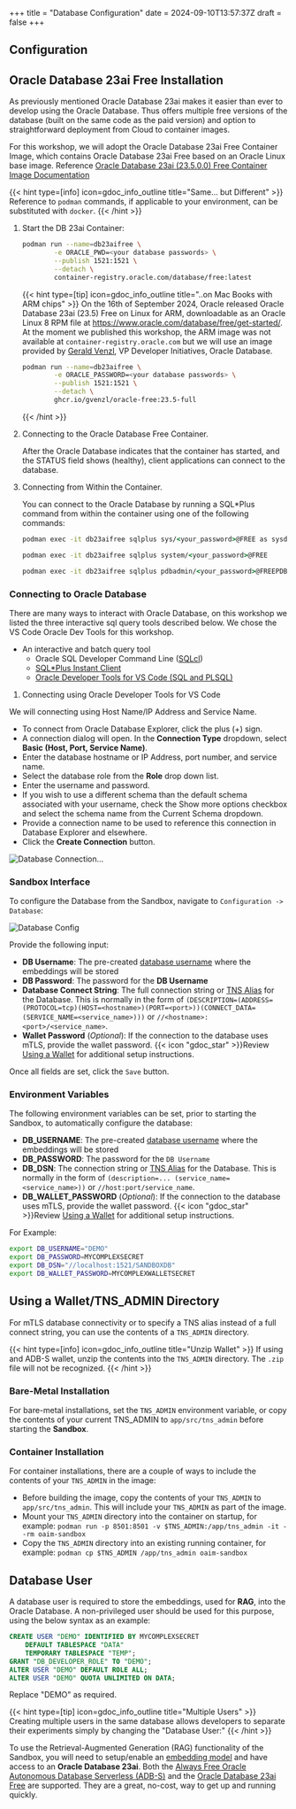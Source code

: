 +++
title = "Database Configuration"
date = 2024-09-10T13:57:37Z
draft = false
+++

<!--
Copyright (c) 2023, 2024, Oracle and/or its affiliates.
Licensed under the Universal Permissive License v1.0 as shown at http://oss.oracle.com/licenses/upl.
-->

## Configuration

## Oracle Database 23ai Free Installation

As previously mentioned Oracle Database 23ai makes it easier than ever to develop using the Oracle Database. Thus offers multiple free versions of the database (built on the same code as the paid version) and option to straightforward deployment from Cloud to container images.

For this workshop, we will adopt the Oracle Database 23ai Free Container Image, which contains Oracle Database 23ai Free based on an Oracle Linux base image. Reference [Oracle Database 23ai (23.5.0.0) Free Container Image Documentation](https://container-registry.oracle.com/ords/f?p=113:4:5759255742203:::4:P4_REPOSITORY,AI_REPOSITORY,AI_REPOSITORY_NAME,P4_REPOSITORY_NAME,P4_EULA_ID,P4_BUSINESS_AREA_ID:1863,1863,Oracle%20Database%20Free,Oracle%20Database%20Free,1,0&cs=3c0O79B2sQoXhCvaAnkRgscp8Nv7PCQ4N-o99ahlTo902ul1cu4r0G9oyyF-yeQutEmuSoJaEphjVdmKrOCLnVA)

{{< hint type=[info] icon=gdoc_info_outline title="Same... but Different" >}}
Reference to `podman` commands, if applicable to your environment, can be substituted with `docker`.
{{< /hint >}}

1. Start the DB 23ai Container:

   ```bash
   podman run --name=db23aifree \
           -e ORACLE_PWD=<your database passwords> \
           --publish 1521:1521 \
           --detach \
           container-registry.oracle.com/database/free:latest
   ```

   {{< hint type=[tip] icon=gdoc_info_outline title="..on Mac Books with ARM chips" >}}
   On the 16th of September 2024, Oracle released Oracle Database 23ai (23.5) Free on Linux for ARM, downloadable as an Oracle Linux 8 RPM file at <https://www.oracle.com/database/free/get-started/>. At the moment we published this workshop, the ARM image was not available at `container-registry.oracle.com` but we will use an image provided by [Gerald Venzl](https://www.linkedin.com/in/geraldvenzl/), VP Developer Initiatives, Oracle Database.

   ```bash
   podman run --name=db23aifree \
           -e ORACLE_PASSWORD=<your database passwords> \
           --publish 1521:1521 \
           --detach \
           ghcr.io/gvenzl/oracle-free:23.5-full
   ```

   {{< /hint >}}

2. Connecting to the Oracle Database Free Container.

   After the Oracle Database indicates that the container has started, and the STATUS field shows (healthy), client applications can connect to the database.

3. Connecting from Within the Container.

   You can connect to the Oracle Database by running a SQL*Plus command from within the container using one of the following commands:

   ```cmd
   podman exec -it db23aifree sqlplus sys/<your_password>@FREE as sysdba

   podman exec -it db23aifree sqlplus system/<your_password>@FREE

   podman exec -it db23aifree sqlplus pdbadmin/<your_password>@FREEPDB1
   ```

### Connecting to Oracle Database

There are many ways to interact with Oracle Database, on this workshop we listed the three interactive sql query tools described below. We chose the VS Code Oracle Dev Tools for this workshop.

- An interactive and batch query tool
  - Oracle SQL Developer Command Line ([SQLcl](https://docs.oracle.com/en/database/oracle/sql-developer-command-line/24.2/index.html))
  - [SQL*Plus Instant Client](https://docs.oracle.com/en/database/oracle/oracle-database/23/sqpug/SQL-Plus-quick-start.html#GUID-DCF33419-3BE4-4FC7-824E-D0CA0C0951D9)
  - [Oracle Developer Tools for VS Code (SQL and PLSQL)](https://docs.oracle.com/en/database/oracle/developer-tools-for-vscode/getting-started/gettingstarted.html)

1. Connecting using Oracle Developer Tools for VS Code

We will connecting using Host Name/IP Address and Service Name.

- To connect from Oracle Database Explorer, click the plus (+) sign.
- A connection dialog will open. In the **Connection Type** dropdown, select **Basic (Host, Port, Service Name)**.
- Enter the database hostname or IP Address, port number, and service name.
- Select the database role from the **Role** drop down list.
- Enter the username and password.
- If you wish to use a different schema than the default schema associated with your username, check the Show more options checkbox and select the schema name from the Current Schema dropdown.
- Provide a connection name to be used to reference this connection in Database Explorer and elsewhere.
- Click the **Create Connection** button.

![Database Connection... ](../images/vscode-oracledb-connection.png)

### Sandbox Interface

To configure the Database from the Sandbox, navigate to `Configuration -> Database`:

![Database Config](../images/db_config.png)

Provide the following input:

- **DB Username**: The pre-created [database username](#database-user) where the embeddings will be stored
- **DB Password**: The password for the **DB Username**
- **Database Connect String**: The full connection string or [TNS Alias](#using-a-wallettns_admin-directory) for the Database. This is normally in the form of `(DESCRIPTION=(ADDRESS=(PROTOCOL=tcp)(HOST=<hostname>)(PORT=<port>))(CONNECT_DATA=(SERVICE_NAME=<service_name>)))` or `//<hostname>:<port>/<service_name>`.
- **Wallet Password** (_Optional_): If the connection to the database uses mTLS, provide the wallet password. {{< icon "gdoc_star" >}}Review [Using a Wallet](#using-a-wallettns_admin-directory) for additional setup instructions.

Once all fields are set, click the `Save` button.

### Environment Variables

The following environment variables can be set, prior to starting the Sandbox, to automatically configure the database:

- **DB_USERNAME**: The pre-created [database username](#database-user) where the embeddings will be stored
- **DB_PASSWORD**: The password for the `DB Username`
- **DB_DSN**: The connection string or [TNS Alias](#using-a-wallettns_admin-directory) for the Database. This is normally in the form of `(description=... (service_name=<service_name>))` or `//host:port/service_name`.
- **DB_WALLET_PASSWORD** (_Optional_): If the connection to the database uses mTLS, provide the wallet password. {{< icon "gdoc_star" >}}Review [Using a Wallet](#using-a-wallettns_admin-directory) for additional setup instructions.

For Example:

```bash
export DB_USERNAME="DEMO"
export DB_PASSWORD=MYCOMPLEXSECRET
export DB_DSN="//localhost:1521/SANDBOXDB"
export DB_WALLET_PASSWORD=MYCOMPLEXWALLETSECRET
```

## Using a Wallet/TNS_ADMIN Directory

For mTLS database connectivity or to specify a TNS alias instead of a full connect string, you can use the contents of a `TNS_ADMIN` directory.

{{< hint type=[info] icon=gdoc_info_outline title="Unzip Wallet" >}}
If using and ADB-S wallet, unzip the contents into the `TNS_ADMIN` directory. The `.zip` file will not be recognized.
{{< /hint >}}

### Bare-Metal Installation

For bare-metal installations, set the `TNS_ADMIN` environment variable, or copy the contents of your current TNS_ADMIN to `app/src/tns_admin` before starting the **Sandbox**.

### Container Installation

For container installations, there are a couple of ways to include the contents of your `TNS_ADMIN` in the image:

- Before building the image, copy the contents of your `TNS_ADMIN` to `app/src/tns_admin`. This will include your `TNS_ADMIN` as part of the image.
- Mount your `TNS_ADMIN` directory into the container on startup, for example: `podman run -p 8501:8501 -v $TNS_ADMIN:/app/tns_admin -it --rm oaim-sandbox`
- Copy the `TNS_ADMIN` directory into an existing running container, for example: `podman cp $TNS_ADMIN /app/tns_admin oaim-sandbox`

## Database User

A database user is required to store the embeddings, used for **RAG**, into the Oracle Database. A non-privileged user should be used for this purpose, using the below syntax as an example:

```sql
CREATE USER "DEMO" IDENTIFIED BY MYCOMPLEXSECRET
    DEFAULT TABLESPACE "DATA"
    TEMPORARY TABLESPACE "TEMP";
GRANT "DB_DEVELOPER_ROLE" TO "DEMO";
ALTER USER "DEMO" DEFAULT ROLE ALL;
ALTER USER "DEMO" QUOTA UNLIMITED ON DATA;
```

Replace "DEMO" as required.

{{< hint type=[tip] icon=gdoc_info_outline title="Multiple Users" >}}
Creating multiple users in the same database allows developers to separate their experiments simply by changing the "Database User:"
{{< /hint >}}



To use the Retrieval-Augmented Generation (RAG) functionality of the Sandbox, you will need to setup/enable an [embedding model](../model_config) and have access to an **Oracle Database 23ai**. Both the [Always Free Oracle Autonomous Database Serverless (ADB-S)](https://docs.oracle.com/en/cloud/paas/autonomous-database/serverless/adbsb/autonomous-always-free.html) and the [Oracle Database 23ai Free](https://www.oracle.com/uk/database/free/get-started/) are supported. They are a great, no-cost, way to get up and running quickly.
